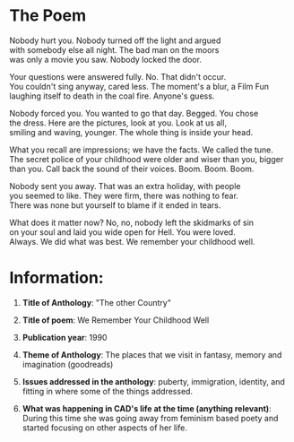 # The Poem 

Nobody hurt you. Nobody turned off the light and argued  
with somebody else all night. The bad man on the moors  
was only a movie you saw. Nobody locked the door.

Your questions were answered fully. No. That didn't occur.  
You couldn't sing anyway, cared less. The moment's a blur, a Film Fun  
laughing itself to death in the coal fire. Anyone's guess.

Nobody forced you. You wanted to go that day. Begged. You chose  
the dress. Here are the pictures, look at you. Look at us all,  
smiling and waving, younger. The whole thing is inside your head.

What you recall are impressions; we have the facts. We called the tune.  
The secret police of your childhood were older and wiser than you, bigger  
than you. Call back the sound of their voices. Boom. Boom. Boom.

Nobody sent you away. That was an extra holiday, with people  
you seemed to like. They were firm, there was nothing to fear.  
There was none but yourself to blame if it ended in tears.

What does it matter now? No, no, nobody left the skidmarks of sin  
on your soul and laid you wide open for Hell. You were loved.  
Always. We did what was best. We remember your childhood well.

# Information: 
1. **Title of Anthology**: "The other Country"

2. **Title of poem**: We Remember Your Childhood Well

3. **Publication year**: 1990

4. **Theme of Anthology**: The places that we visit in fantasy, memory and imagination (goodreads)

5. **Issues addressed in the anthology**: puberty, immigration, identity, and fitting in where some of the things addressed. 

6. **What was happening in CAD's life at the time (anything relevant)**: During this time she was going away from feminism based poety and started focusing on other aspects of her life. 